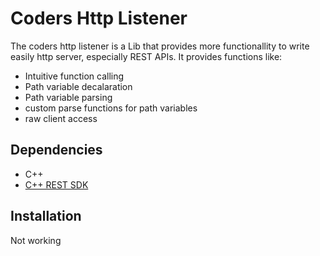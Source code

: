 # Coders Http Listener
The coders http listener is a Lib that provides more functionallity to write easily http server, especially REST APIs.
It provides functions like:
- Intuitive function calling
- Path variable decalaration
- Path variable parsing
- custom parse functions for path variables
- raw client access

## Dependencies
- C++
- [C++ REST SDK](https://github.com/Microsoft/cpprestsdk)

## Installation
Not working
